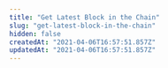 ```yaml
---
title: "Get Latest Block in the Chain"
slug: "get-latest-block-in-the-chain"
hidden: false
createdAt: "2021-04-06T16:57:51.857Z"
updatedAt: "2021-04-06T16:57:51.857Z"
---
```

